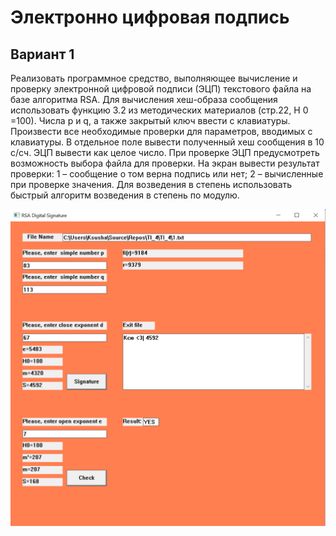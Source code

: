 # Электронно цифровая подпись
## Вариант 1

Реализовать программное средство, выполняющее вычисление и проверку электронной цифровой подписи (ЭЦП) текстового файла на базе алгоритма RSA. Для вычисления хеш-образа сообщения использовать функцию 3.2 из методических материалов (стр.22, Н 0 =100). Числа p и q, а также закрытый ключ ввести с клавиатуры. Произвести все необходимые проверки для параметров, вводимых с клавиатуры. В отдельное поле вывести полученный хеш сообщения в 10 с/cч. ЭЦП вывести как целое число. При проверке ЭЦП предусмотреть возможность выбора файла для проверки. На экран вывести результат проверки:
1 – сообщение о том верна подпись или нет;
2 – вычисленные при проверке значения.
Для возведения в степень использовать быстрый алгоритм возведения в степень по модулю.

![Img_alt](https://github.com/Butonsusumom/TI_4/blob/master/Capture5.PNG)
